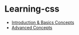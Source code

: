 # Learning-css

- [Introduction & Basics Concepts](./introduction/README.md)
- [Advanced Concepts](./advanced/README.md)
